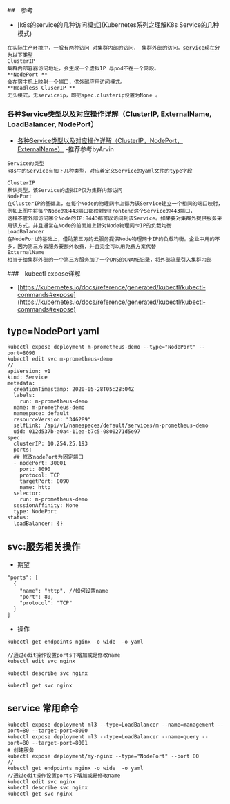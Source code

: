 ##　参考
- [k8s的service的几种访问模式](Kubernetes系列之理解K8s Service的几种模式)
```
在实际生产环境中，一般有两种访问 对集群内部的访问， 集群外部的访问。service现在分为以下类型
ClusterIP
集群内部容器访问地址，会生成一个虚拟IP 与pod不在一个网段。
**NodePort **
会在宿主机上映射一个端口，供外部应用访问模式。
**Headless CluserIP **
无头模式，无serviceip，即把spec.clusterip设置为None 。
```

### 各种Service类型以及对应操作详解（ClusterIP, ExternalName, LoadBalancer, NodePort）
- [各种Service类型以及对应操作详解（ClusterIP，NodePort，ExternalName）](https://blog.csdn.net/Victor2code/article/details/105969032) -推荐参考byArvin
```
Service的类型
k8s中的Service有如下几种类型，对应着定义Service的yaml文件的type字段

ClusterIP
默认类型，该Service的虚拟IP仅为集群内部访问
NodePort
在ClusterIP的基础上，在每个Node的物理网卡上都为该Service建立一个相同的端口映射，例如上图中将每个Node的8443端口都映射到Frontend这个Service的443端口，
这样不管外部访问哪个Node的IP:8443都可以访问到该Service。如果要对集群外提供服务采用该方式，并且通常在Node的前面加上针对Node物理网卡IP的负载均衡
LoadBalancer
在NodePort的基础上，借助第三方的云服务提供Node物理网卡IP的负载均衡。企业中用的不多，因为第三方云服务要额外收费，并且完全可以用免费方案代替
ExternalName
相当于给集群外部的一个第三方服务加了一个DNS的CNAME记录，将外部流量引入集群内部

```

###　kubectl expose详解
- [https://kubernetes.io/docs/reference/generated/kubectl/kubectl-commands#expose](https://kubernetes.io/docs/reference/generated/kubectl/kubectl-commands#expose)

##  type=NodePort yaml
```
kubectl expose deployment m-prometheus-demo --type="NodePort" --port=8090
kubectl edit svc m-prometheus-demo 
//
apiVersion: v1
kind: Service
metadata:
  creationTimestamp: 2020-05-28T05:28:04Z
  labels:
    run: m-prometheus-demo
  name: m-prometheus-demo
  namespace: default
  resourceVersion: "346289"
  selfLink: /api/v1/namespaces/default/services/m-prometheus-demo
  uid: 012d537b-a0a4-11ea-b7c5-0800271d5e97
spec:
  clusterIP: 10.254.25.193
  ports:
  ## 修改nodePort为固定端口
  - nodePort: 30001
    port: 8090
    protocol: TCP
    targetPort: 8090
    name: http
  selector:
    run: m-prometheus-demo
  sessionAffinity: None
  type: NodePort
status:
  loadBalancer: {}
```

## svc:服务相关操作

- 期望
```
"ports": [
  {
    "name": "http", //如何设置name
    "port": 80,
    "protocol": "TCP"
  }
]

```

- 操作
```
kubectl get endpoints nginx -o wide  -o yaml

//通过edit操作设置ports下增加或是修改name
kubectl edit svc nginx

kubectl describe svc nginx

kubectl get svc nginx
```

## service 常用命令
```
kubectl expose deployment ml3 --type=LoadBalancer --name=management --port=80 --target-port=8000
kubectl expose deployment ml3 --type=LoadBalancer --name=query --port=80 --target-port=8001
# 创建服务
kubectl expose deployment/my-nginx --type="NodePort" --port 80
//
kubectl get endpoints nginx -o wide  -o yaml
//通过edit操作设置ports下增加或是修改name
kubectl edit svc nginx
kubectl describe svc nginx
kubectl get svc nginx
```

